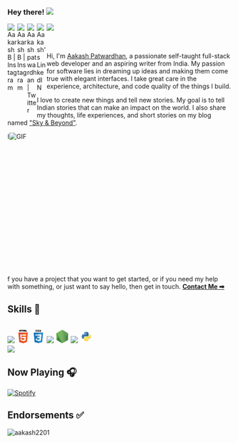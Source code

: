 ### Hey there! <img src="https://media.giphy.com/media/hvRJCLFzcasrR4ia7z/giphy.gif" width="25px">

<a href="https://www.instagram.com/___aakashpat___/" target="_blank"><img align="left" alt="Aakarsh B | Instagram" width="22px" src="https://cdn2.iconfinder.com/data/icons/social-media-2285/512/1_Instagram_colored_svg_1-512.png" /></a>
<a href="https://sky-n-beyond.blogspot.com/" target="_blank"><img align="left" alt="Aakarsh B | Instagram" width="22px" src="https://upload.wikimedia.org/wikipedia/commons/thumb/3/31/Blogger.svg/1200px-Blogger.svg.png" /></a>
<a href="https://twitter.com/aakash_milind"><img align="left" alt="Aakash patwardhan | Twitter" width="22px" src="https://raw.githubusercontent.com/peterthehan/peterthehan/master/assets/twitter.svg" /></a>
<a href="https://www.linkedin.com/in/aakash-patwardhan-5700681a0/"><img align="left" alt="Aakash's LinkedIN" width="22px" src="https://raw.githubusercontent.com/peterthehan/peterthehan/master/assets/linkedin.svg" /></a>

![](https://visitor-badge.glitch.me/badge?page_id=aakash2201.aakash2201)

<br />

Hi, I'm [Aakash Patwardhan](https://aakash2201.github.io/Personal-Website/), a passionate self-taught full-stack web developer and an aspiring writer from India. My passion for software lies in dreaming up ideas and making them come true with elegant interfaces. I take great care in the experience, architecture, and code quality of the things I build.

I love to create new things and tell new stories. My goal is to tell Indian stories that can make an impact on the world. I also share my thoughts, life experiences, and short stories on my blog named ["Sky & Beyond"](https://sky-n-beyond.blogspot.com/).

<img align="right" alt="GIF" src="https://github.com/abhisheknaiidu/abhisheknaiidu/blob/master/code.gif?raw=true" width="500" height="320" />

If you have a project that you want to get started, or if you need my help with something, or just want to say hello, then get in touch. **[Contact Me ➡](patwardhanaakash007@gmail.com)**

## Skills 🎨

<br>
<code><img height="30" src="https://upload.wikimedia.org/wikipedia/commons/6/6a/JavaScript-logo.png"></code>
<code><img height="30" src="https://raw.githubusercontent.com/github/explore/80688e429a7d4ef2fca1e82350fe8e3517d3494d/topics/html/html.png"></code>
<code><img height="30" src="https://raw.githubusercontent.com/github/explore/80688e429a7d4ef2fca1e82350fe8e3517d3494d/topics/css/css.png"></code>
<code><img height="30" src="https://cpng.pikpng.com/pngl/s/204-2047555_datei-java-logo-svg-java-logo-svg-clipart.png"></code>
<code><img height="30" src="https://raw.githubusercontent.com/github/explore/80688e429a7d4ef2fca1e82350fe8e3517d3494d/topics/nodejs/nodejs.png"></code>
<code><img height="30" src="https://i.redd.it/31b2ii8hchi31.jpg"></code>
<code><img height="30" src="https://raw.githubusercontent.com/github/explore/80688e429a7d4ef2fca1e82350fe8e3517d3494d/topics/python/python.png"></code>
<br>

<a href="https://github.com/aakash2201">
  <img align="center" src="https://github-readme-stats.vercel.app/api/top-langs/?username=aakash2201&theme=dark&hide_langs_below=1" />
</a>

## Now Playing 🎧

[![Spotify](https://github-readme-remake.vercel.app/api/spotify)](https://open.spotify.com/user/31yhho2fbnffojp4ddhtr3fgg7ia)
<br>
  
## Endorsements ✅
  
<p align="left">
  <img src="https://github-readme-stats.vercel.app/api?username=aakash2201&show_icons=true&theme=gotham" alt="aakash2201" />
